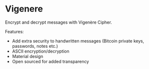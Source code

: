 # Vigenere
Encrypt and decrypt messages with Vigenère Cipher.

Features:
- Add extra security to handwritten messages (Bitcoin private keys, passwords, notes etc.)
- ASCII encryption/decryption
- Material design
- Open sourced for added transparency
